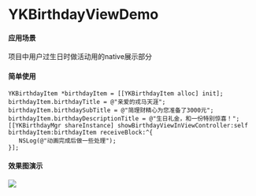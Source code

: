 # YKBirthdayViewDemo

#### 应用场景

项目中用户过生日时做活动用的native展示部分

#### 简单使用

```
YKBirthdayItem *birthdayItem = [[YKBirthdayItem alloc] init];
birthdayItem.birthdayTitle = @"亲爱的戎马天涯";
birthdayItem.birthdaySubTitle = @"简理财精心为您准备了3000元";
birthdayItem.birthdayDescriptionTitle = @"生日礼金，和一份特别惊喜！";
[[YKBirthdayMgr shareInstance] showBirthdayViewInViewController:self birthdayItem:birthdayItem receiveBlock:^{
   NSLog(@"动画完成后做一些处理");
}];
```
#### 效果图演示

![](https://github.com/zhaojijin/YKBirthdayViewDemo/blob/master/Birthday1.gif)
